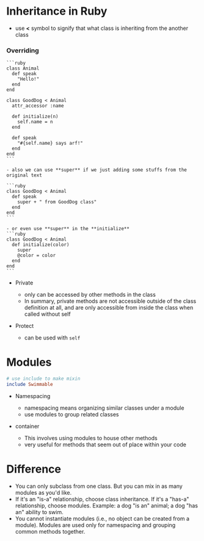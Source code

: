 # Inheritance in Ruby

  - use **<** symbol to signify that what class is inheriting from the another class

  ### Overriding

    ```ruby
    class Animal
      def speak
        "Hello!"
      end
    end

    class GoodDog < Animal
      attr_accessor :name

      def initialize(n)
        self.name = n
      end

      def speak
        "#{self.name} says arf!"
      end
    end
    ```

    - also we can use **super** if we just adding some stuffs from the original text

    ```ruby
    class GoodDog < Animal
      def speak
        super + " from GoodDog class"
      end
    end
    ```

    - or even use **super** in the **initialize**
    ```ruby
    class GoodDog < Animal
      def initialize(color)
        super
        @color = color
      end
    end
    ```
  
  - Private
    - only can be accessed by other methods in the class
    -  In summary, private methods are not accessible outside of the class definition at all, and are only accessible from inside the class when called without self

  - Protect
    - can be used with `self` 


# Modules

```ruby
# use include to make mixin
include Swimmable
```

  - Namespacing
    - namespacing means organizing similar classes under a module
    - use modules to group related classes

  - container
    - This involves using modules to house other methods
    - very useful for methods that seem out of place within your code

# Difference 
- You can only subclass from one class. But you can mix in as many modules as you'd like.
- If it's an "is-a" relationship, choose class inheritance. If it's a "has-a" relationship, choose modules. Example: a dog "is an" animal; a dog "has an" ability to swim.
- You cannot instantiate modules (i.e., no object can be created from a module). Modules are used only for namespacing and grouping common methods together.
